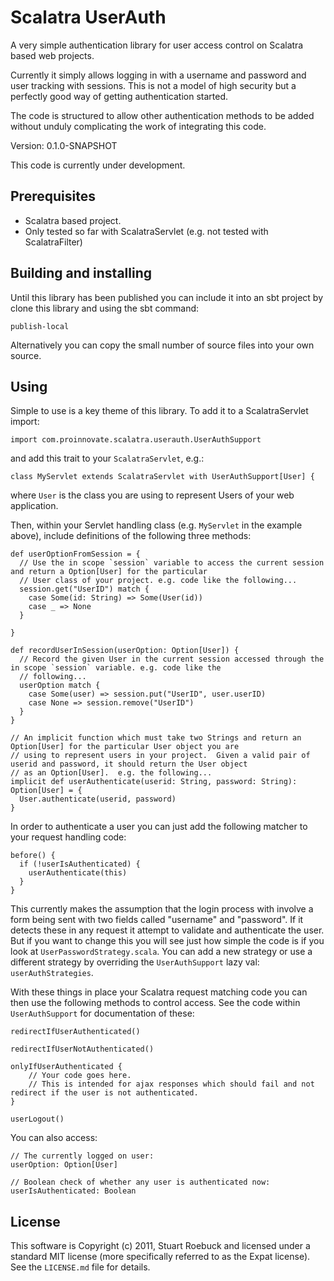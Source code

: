 Scalatra UserAuth
=================

A very simple authentication library for user access control on Scalatra based web projects.

Currently it simply allows logging in with a username and password and user tracking with sessions.  This is not a model of high security but a perfectly good way of getting authentication started.

The code is structured to allow other authentication methods to be added without unduly complicating the work of integrating this code.

Version: 0.1.0-SNAPSHOT

This code is currently under development.

Prerequisites
-------------

* Scalatra based project.
* Only tested so far with ScalatraServlet (e.g. not tested with ScalatraFilter)

Building and installing
-----------------------

Until this library has been published you can include it into an sbt project by clone this library and using the sbt command:

    publish-local

Alternatively you can copy the small number of source files into your own source.

Using
-----

Simple to use is a key theme of this library.  To add it to a ScalatraServlet import:

    import com.proinnovate.scalatra.userauth.UserAuthSupport

and add this trait to your `ScalatraServlet`, e.g.:

    class MyServlet extends ScalatraServlet with UserAuthSupport[User] {

where `User` is the class you are using to represent Users of your web application.

Then, within your Servlet handling class (e.g. `MyServlet` in the example above), include definitions of the following three methods:

    def userOptionFromSession = {
      // Use the in scope `session` variable to access the current session and return a Option[User] for the particular
      // User class of your project. e.g. code like the following...
      session.get("UserID") match {
        case Some(id: String) => Some(User(id))
        case _ => None
      }

    }

    def recordUserInSession(userOption: Option[User]) {
      // Record the given User in the current session accessed through the in scope `session` variable. e.g. code like the
      // following...
      userOption match {
        case Some(user) => session.put("UserID", user.userID)
        case None => session.remove("UserID")
      }
    }

    // An implicit function which must take two Strings and return an Option[User] for the particular User object you are
    // using to represent users in your project.  Given a valid pair of userid and password, it should return the User object
    // as an Option[User].  e.g. the following...
    implicit def userAuthenticate(userid: String, password: String): Option[User] = {
      User.authenticate(userid, password)
    }

In order to authenticate a user you can just add the following matcher to your request handling code:

    before() {
      if (!userIsAuthenticated) {
        userAuthenticate(this)
      }
    }

This currently makes the assumption that the login process with involve a form being sent with two fields called "username" and "password".  If it detects these in any request it attempt to validate and authenticate the user.  But if you want to change this you will see just how simple the code is if you look at `UserPasswordStrategy.scala`.  You can add a new strategy or use a different strategy by overriding the `UserAuthSupport` lazy val: `userAuthStrategies`. 

With these things in place your Scalatra request matching code you can then use the following methods to control access.  See the code within `UserAuthSupport` for documentation of these:

    redirectIfUserAuthenticated()

    redirectIfUserNotAuthenticated()

    onlyIfUserAuthenticated {
        // Your code goes here.
        // This is intended for ajax responses which should fail and not redirect if the user is not authenticated.
    }

    userLogout()

You can also access:

    // The currently logged on user:
    userOption: Option[User]

    // Boolean check of whether any user is authenticated now:
    userIsAuthenticated: Boolean


License
-------

This software is Copyright (c) 2011, Stuart Roebuck and licensed under a
standard MIT license (more specifically referred to as the Expat license). See
the `LICENSE.md` file for details.

